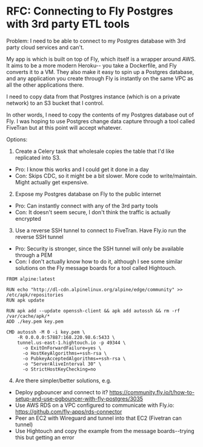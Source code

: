 # RFC: Connecting to Fly Postgres with 3rd party ETL tools

Problem: I need to be able to connect to my Postgres database with 3rd party cloud services and can't.

My app is which is built on top of Fly, which itself is a wrapper around AWS. It aims to be a more modern Heroku--
you take a Dockerfile, and Fly converts it to a VM. They also make it easy to spin up a Postgres
database, and any application you create through Fly is instantly on the same VPC as all the other applications there.

I need to copy data from that Postgres instance (which is on a private network) to an S3 bucket that I control.

In other words, I need to copy the contents of my Postgres database out of Fly. I was hoping to use
Postgres change data capture through a tool called FiveTran but at this point will accept whatever.

Options:

1) Create a Celery task that wholesale copies the table that I'd like replicated into S3.
  - Pro: I know this works and I could get it done in a day
  - Con: Skips CDC, so it might be a bit slower. More code to write/maintain. Might actually get expensive.
2) Expose my Postgres database on Fly to the public internet
  - Pro: Can instantly connect with any of the 3rd party tools
  - Con: It doesn't seem secure, I don't think the traffic is actually encrypted
3) Use a reverse SSH tunnel to connect to FiveTran. Have Fly.io run the reverse SSH tunnel
  - Pro: Security is stronger, since the SSH tunnel will only be available through a PEM
  - Con: I don't actually know how to do it, although I see some similar solutions on the Fly message boards for a tool called Hightouch.

```
FROM alpine:latest

RUN echo "http://dl-cdn.alpinelinux.org/alpine/edge/community" >> /etc/apk/repositories
RUN apk update

RUN apk add --update openssh-client && apk add autossh && rm -rf /var/cache/apk/*
ADD ./key.pem key.pem

CMD autossh -M 0 -i key.pem \
    -R 0.0.0.0:57887:168.220.98.6:5433 \
    tunnel.us-east-1.hightouch.io -p 49344 \
      -o ExitOnForwardFailure=yes \
      -o HostKeyAlgorithms=+ssh-rsa \
      -o PubkeyAcceptedAlgorithms=+ssh-rsa \
      -o "ServerAliveInterval 30" \
      -o StrictHostKeyChecking=no
```

4) Are there simpler/better solutions, e.g.
  - Deploy pgbouncer and connect to it? https://community.fly.io/t/how-to-setup-and-use-pgbouncer-with-fly-postgres/3035
  - Use AWS RDS on a VPC configured to communicate with Fly.io: https://github.com/fly-apps/rds-connector
  - Peer an EC2 with Wireguard and tunnel into that EC2 (Fivetran can tunnel)
  - Use Hightouch and copy the example from the message boards--trying this but getting an error
